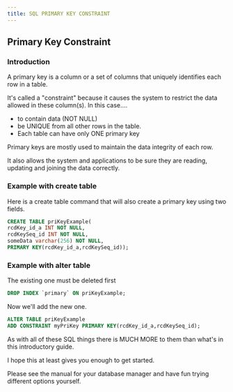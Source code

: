 ```yaml
---
title: SQL PRIMARY KEY CONSTRAINT
---
```

## Primary Key Constraint

### Introduction
A primary key is a column or a set of columns that uniquely identifies each row in a table. 

It's called a "constraint" because it causes the system to restrict the data allowed in these column(s). In this case....
* to contain data (NOT NULL) 
* be UNIQUE from all other rows in the table.
* Each table can have only ONE primary key 

Primary keys are mostly used to maintain the data integrity of each row.  

It also allows the system and applications to be sure they are reading, updating and joining the data correctly.

### Example with create table
Here is a create table command that will also create a primary key using two fields.
```sql
CREATE TABLE priKeyExample(
rcdKey_id_a INT NOT NULL,
rcdKeySeq_id INT NOT NULL,
someData varchar(256) NOT NULL,
PRIMARY KEY(rcdKey_id_a,rcdKeySeq_id));
```

### Example with alter table
The existing one must be deleted first
```sql
DROP INDEX `primary` ON priKeyExample;
```

Now we'll add the new one.
```sql
ALTER TABLE priKeyExample 
ADD CONSTRAINT myPriKey PRIMARY KEY(rcdKey_id_a,rcdKeySeq_id);
```

As with all of these SQL things there is MUCH MORE to them than what's in this introductory guide.  

I hope this at least gives you enough to get started.  

Please see the manual for your database manager and have fun trying different options yourself.

